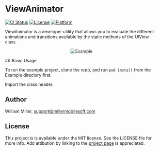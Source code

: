 # ViewAnimator

[![CI Status](http://img.shields.io/travis/miller-ms/ViewAnimator.svg?style=flat)](https://travis-ci.org/miller-ms/ViewAnimator)
[![License](https://img.shields.io/cocoapods/l/MMSProfileImagePicker.svg?style=flat)](http://cocoapods.org/pods/MMSProfileImagePicker)
[![Platform](https://img.shields.io/cocoapods/p/MMSProfileImagePicker.svg?style=flat)]()

ViewAnimator is a developer utility that allows you to evaluate the different animations and transitions available by the static methods of the UIView class.  
<p align="center">
<img src="screenshot.gif" alt="Example">
</p>
## Basic Usage

To run the example project, clone the repo, and run `pod install` from the Example directory first.

Import the class header.

## Author

William Miller, support@millermobilesoft.com

## License

This project is is available under the MIT license. See the LICENSE file for more info. Add attibution by linking to the [project page](https://github.com/miller-ms/MMSProfileImagePicker) is appreciated.
